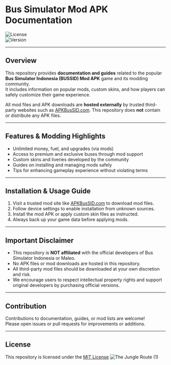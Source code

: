# Bus Simulator Mod APK Documentation  

![License](https://img.shields.io/badge/license-MIT-green.svg)  
![Version](https://img.shields.io/badge/version-1.0-blue.svg)  

---

## Overview  
This repository provides **documentation and guides** related to the popular **Bus Simulator Indonesia (BUSSID) Mod APK** game and its modding community.  
It includes information on popular mods, custom skins, and how players can safely customize their game experience.  

All mod files and APK downloads are **hosted externally** by trusted third-party websites such as [APKBusSID.com](https://apkbussid.com/). This repository does **not** contain or distribute any APK files.  

---

## Features & Modding Highlights  
- Unlimited money, fuel, and upgrades (via mods)  
- Access to premium and exclusive buses through mod support  
- Custom skins and liveries developed by the community  
- Guides on installing and managing mods safely  
- Tips for enhancing gameplay experience without violating terms  

---

## Installation & Usage Guide  
1. Visit a trusted mod site like [APKBusSID.com](https://apkbussid.com/) to download mod files.  
2. Follow device settings to enable installation from unknown sources.  
3. Install the mod APK or apply custom skin files as instructed.  
4. Always back up your game data before applying mods.  

---

## Important Disclaimer  
- This repository is **NOT affiliated** with the official developers of Bus Simulator Indonesia or Maleo.  
- No APK files or mod downloads are hosted in this repository.  
- All third-party mod files should be downloaded at your own discretion and risk.  
- We encourage users to respect intellectual property rights and support original developers by purchasing official versions.  

---

## Contribution  
Contributions to documentation, guides, or mod lists are welcome!  
Please open issues or pull requests for improvements or additions.  

---

## License  
This repository is licensed under the [MIT License](L)
![The Jungle Route (1)](https://github.com/user-attachments/assets/dd9576fc-4d2b-4e1f-838c-9c3221070234)

